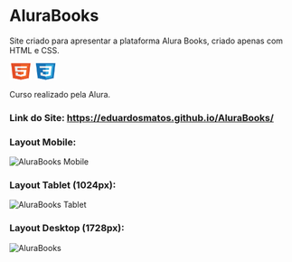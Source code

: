 # AluraBooks
Site criado para apresentar a plataforma Alura Books, criado apenas com HTML e CSS.
<br>
<div style="display: inline_block">
  <img align="center" alt="Du-HTML" height="30" width="40" src="https://raw.githubusercontent.com/devicons/devicon/master/icons/html5/html5-original.svg">
  <img align="center" alt="Du-CSS" height="30" width="40" src="https://raw.githubusercontent.com/devicons/devicon/master/icons/css3/css3-original.svg">
</div>
<br>
Curso realizado pela Alura.
<br>

### Link do Site: https://eduardosmatos.github.io/AluraBooks/

### Layout Mobile:
![AluraBooks Mobile](https://user-images.githubusercontent.com/27296909/190003989-b0f6b108-f709-4086-b918-dca94fa7fa87.png)

### Layout Tablet (1024px):
![AluraBooks Tablet](https://user-images.githubusercontent.com/27296909/190004952-a414a9da-c17b-4827-89e6-de57a1c4bd51.png)

### Layout Desktop (1728px):
![AluraBooks](https://user-images.githubusercontent.com/27296909/190005031-75e5857d-4153-4c39-866e-3dd95fb214dc.png)
